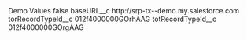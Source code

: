 <?xml version="1.0" encoding="UTF-8"?>
<CustomMetadata xmlns="http://soap.sforce.com/2006/04/metadata" xmlns:xsi="http://www.w3.org/2001/XMLSchema-instance" xmlns:xsd="http://www.w3.org/2001/XMLSchema">
    <label>Demo Values</label>
    <protected>false</protected>
    <values>
        <field>baseURL__c</field>
        <value xsi:type="xsd:string">http://srp-tx--demo.my.salesforce.com</value>
    </values>
    <values>
        <field>torRecordTypeId__c</field>
        <value xsi:type="xsd:string">012f4000000GOrhAAG</value>
    </values>
    <values>
        <field>totRecordTypeId__c</field>
        <value xsi:type="xsd:string">012f4000000GOrgAAG</value>
    </values>
</CustomMetadata>

